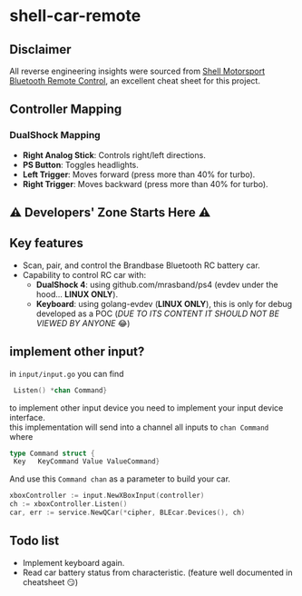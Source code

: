 # shell-car-remote

## Disclaimer

All reverse engineering insights were sourced from [Shell Motorsport Bluetooth Remote Control](https://gist.github.com/scrool/e79d6a4cb50c26499746f4fe473b3768), an excellent cheat sheet for this project.

## Controller Mapping

### DualShock Mapping

- **Right Analog Stick**: Controls right/left directions.
- **PS Button**: Toggles headlights.
- **Left Trigger**: Moves forward (press more than 40% for turbo).
- **Right Trigger**: Moves backward (press more than 40% for turbo).

## ⚠️ Developers' Zone Starts Here ⚠️

## Key features
+ Scan, pair, and control the Brandbase Bluetooth RC battery car.
+ Capability to control RC car with:
  + **DualShock 4**: using github.com/mrasband/ps4 (evdev under the hood... **LINUX ONLY**).
  + **Keyboard**: using golang-evdev (**LINUX ONLY**), this is only for debug developed as a POC (*DUE TO ITS CONTENT IT SHOULD NOT BE VIEWED BY ANYONE* 😂)

## implement other input?
in `input/input.go` you can find
```go type Input interface {  
 Listen() *chan Command}  
```  
to implement other input device you need to implement your input device interface.  
this implementation will send into a channel all inputs to `chan Command`  
where
```go  
type Command struct {  
 Key   KeyCommand Value ValueCommand}  
```  
And use this `Command chan` as a parameter to build your car.
```go  
xboxController := input.NewXBoxInput(controller)  
ch := xboxController.Listen()  
car, err := service.NewQCar(*cipher, BLEcar.Devices(), ch)  
```
## Todo list
+ Implement keyboard again.
+ Read car battery status from characteristic. (feature well documented in cheatsheet 😏)